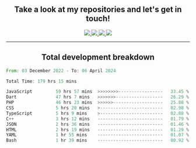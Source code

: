 <h2 align="center">
  Take a look at my repositories and let's get in touch!
</h2>
<p align="center">
  <a href="https://www.instagram.com/rayhanarkan?igsh=MXM3dHhmMTZ3ZWVsaA==">
    <img src="https://img.icons8.com/material-outlined/30/689d6a/instagram.png"/>
  </a>
  <a href="https://www.linkedin.com/in/rayhanarkan/">
    <img src="https://img.icons8.com/material-outlined/30/689d6a/linkedin.png"/>
  </a>
  <a href="">
    <img src="https://img.icons8.com/material-outlined/30/689d6a/geography.png"/>
  </a>
  <a href="mailto:rayhanarkan30@gmail.com">
    <img src="https://img.icons8.com/material-outlined/30/689d6a/email.png"/>
  </a>
</p>

---

<h2 align="center">Total development breakdown</h2>

<p align="center">
<!--START_SECTION:waka-->

```rust
From: 03 December 2022 - To: 06 April 2024

Total Time: 179 hrs 15 mins

JavaScript         59 hrs 57 mins  >>>>>>>>-----------------   33.45 %
Dart               47 hrs 7 mins   >>>>>>>------------------   26.29 %
PHP                46 hrs 23 mins  >>>>>>-------------------   25.88 %
CSS                5 hrs 20 mins   >------------------------   02.98 %
TypeScript         5 hrs 9 mins    >------------------------   02.88 %
C++                3 hrs 12 mins   -------------------------   01.79 %
JSON               2 hrs 36 mins   -------------------------   01.46 %
HTML               2 hrs 19 mins   -------------------------   01.29 %
YAML               1 hr 55 mins    -------------------------   01.07 %
Bash               1 hr 39 mins    -------------------------   00.92 %
```

<!--END_SECTION:waka-->
</p>
